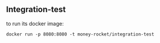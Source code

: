 ## Integration-test
to run its docker image:

```
docker run -p 8080:8080 -t money-rocket/integration-test
```
